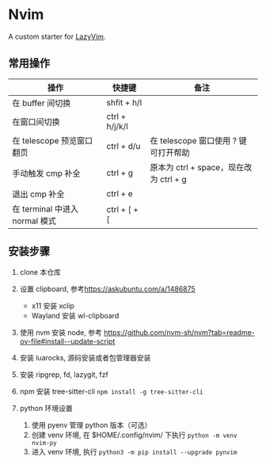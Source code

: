 # Nvim

A custom starter for [LazyVim](https://github.com/LazyVim/LazyVim).

## 常用操作

| 操作                           | 快捷键         | 备注                                   |
| ------------------------------ | -------------- | -------------------------------------- |
| 在 buffer 间切换               | shfit + h/l    |                                        |
| 在窗口间切换                   | ctrl + h/j/k/l |                                        |
| 在 telescope 预览窗口翻页      | ctrl + d/u     | 在 telescope 窗口使用 ? 键可打开帮助   |
| 手动触发 cmp 补全              | ctrl + g       | 原本为 ctrl + space，现在改为 ctrl + g |
| 退出 cmp 补全                  | ctrl + e       |                                        |
| 在 terminal 中进入 normal 模式 | ctrl + [ + [   |                                        |

## 安装步骤

1. clone 本仓库
1. 设置 clipboard, 参考<https://askubuntu.com/a/1486875>
   - x11 安装 xclip
   - Wayland 安装 wl-clipboard

1. 使用 nvm 安装 node, 参考 <https://github.com/nvm-sh/nvm?tab=readme-ov-file#install--update-script>
1. 安装 luarocks, 源码安装或者包管理器安装
1. 安装 ripgrep, fd, lazygit, fzf
1. npm 安装 tree-sitter-cli `npm install -g tree-sitter-cli`
1. python 环境设置
   1. 使用 pyenv 管理 python 版本（可选）
   1. 创建 venv 环境, 在 $HOME/.config/nvim/ 下执行 `python -m venv nvim-py`
   1. 进入 venv 环境, 执行 `python3 -m pip install --upgrade pynvim`
